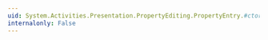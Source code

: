 ```yaml
---
uid: System.Activities.Presentation.PropertyEditing.PropertyEntry.#ctor
internalonly: False
---
```

